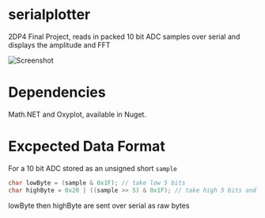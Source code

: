 # serialplotter
2DP4 Final Project, reads in packed 10 bit ADC samples over serial and displays the amplitude and FFT

![Screenshot](http://i.imgur.com/8OMMyEU.png)


# Dependencies

Math.NET and Oxyplot, available in Nuget.

# Excpected Data Format
For a 10 bit ADC stored as an unsigned short `sample`
```c
char lowByte = (sample & 0x1F); // take low 5 bits
char highByte = 0x20 | ((sample >> 5) & 0x1F); // take high 5 bits and prepend bits 001
```
lowByte then highByte are sent over serial as raw bytes